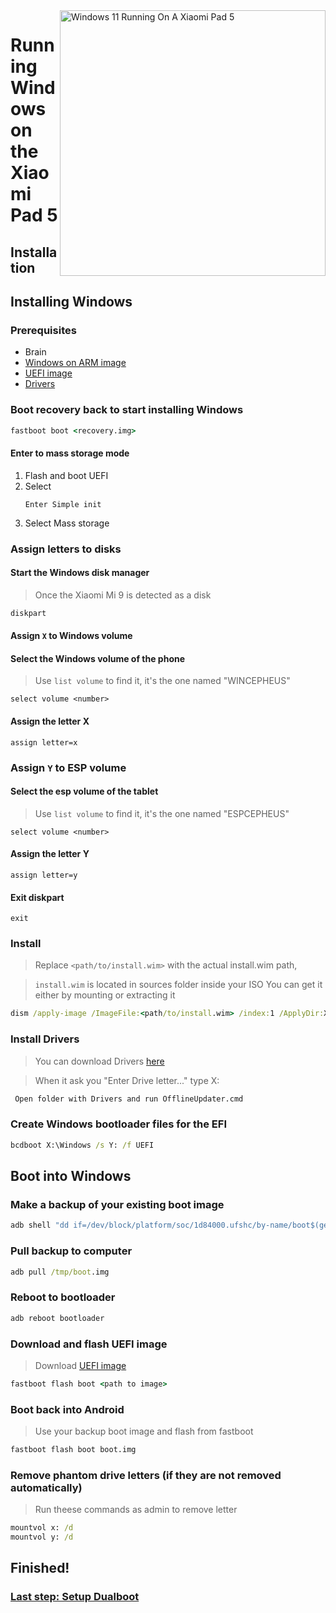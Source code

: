 <img align="right" src="https://raw.githubusercontent.com/erdilS/Port-Windows-11-Xiaomi-Pad-5/main/nabu.png" width="425" alt="Windows 11 Running On A Xiaomi Pad 5">


# Running Windows on the Xiaomi Pad 5

## Installation

## Installing Windows

### Prerequisites
- Brain
- [Windows on ARM image](https://uupdump.net/)
- [UEFI image](https://raw.githubusercontent.com/erdilS/Port-Windows-11-Xiaomi-Pad-5/main/images/xiaomi-nabu_secureboot-v2.img)
- [Drivers](https://github.com/map220v/MiPad5-Drivers/releases/latest)

### Boot recovery back to start installing Windows

```cmd
fastboot boot <recovery.img>
```

#### Enter to mass storage mode
1. Flash and boot UEFI
2. Select
   ```
   Enter Simple init
   ```
3. Select Mass storage
   
### Assign letters to disks
  

#### Start the Windows disk manager

> Once the Xiaomi Mi 9 is detected as a disk

```cmd
diskpart
```


#### Assign `X` to Windows volume

#### Select the Windows volume of the phone
> Use `list volume` to find it, it's the one named "WINCEPHEUS"

```diskpart
select volume <number>
```

#### Assign the letter X
```diskpart
assign letter=x
```

### Assign `Y` to ESP volume

#### Select the esp volume of the tablet
> Use `list volume` to find it, it's the one named "ESPCEPHEUS"

```diskpart
select volume <number>
```

#### Assign the letter Y

```diskpart
assign letter=y
```

#### Exit diskpart
```diskpart
exit
```

  
  

### Install

> Replace `<path/to/install.wim>` with the actual install.wim path,

> `install.wim` is located in sources folder inside your ISO
> You can get it either by mounting or extracting it

```cmd
dism /apply-image /ImageFile:<path/to/install.wim> /index:1 /ApplyDir:X:\
```

### Install Drivers

> You can download Drivers [here](https://github.com/map220v/MiPad5-Drivers/releases/latest)

> When it ask you "Enter Drive letter..." type X:

```cmd
 Open folder with Drivers and run OfflineUpdater.cmd
```

### Create Windows bootloader files for the EFI

```cmd
bcdboot X:\Windows /s Y: /f UEFI
```




## Boot into Windows

### Make a backup of your existing boot image

```cmd
adb shell "dd if=/dev/block/platform/soc/1d84000.ufshc/by-name/boot$(getprop ro.boot.slot_suffix) of=/tmp/boot.img"
```

### Pull backup to computer

```cmd
adb pull /tmp/boot.img
```



### Reboot to bootloader 

```cmd
adb reboot bootloader
```

### Download and flash UEFI image
> Download [UEFI image](https://raw.githubusercontent.com/erdilS/Port-Windows-11-Xiaomi-Pad-5/main/images/xiaomi-nabu_secureboot-v2.img)

```cmd
fastboot flash boot <path to image>
```

### Boot back into Android
> Use your backup boot image and flash from fastboot

```cmd
fastboot flash boot boot.img
```
### Remove phantom drive letters (if they are not removed automatically)
> Run theese commands as admin to remove letter
```cmd
mountvol x: /d
mountvol y: /d
```
## Finished!

### [Last step: Setup Dualboot](dualboot-en.md)
